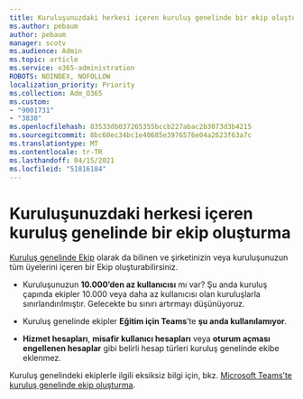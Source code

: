 ```yaml
---
title: Kuruluşunuzdaki herkesi içeren kuruluş genelinde bir ekip oluşturma
ms.author: pebaum
author: pebaum
manager: scotv
ms.audience: Admin
ms.topic: article
ms.service: o365-administration
ROBOTS: NOINDEX, NOFOLLOW
localization_priority: Priority
ms.collection: Adm_O365
ms.custom:
- "9001731"
- "3830"
ms.openlocfilehash: 83533db037265355bccb227abac2b3073d3b4215
ms.sourcegitcommit: 8bc60ec34bc1e40685e3976576e04a2623f63a7c
ms.translationtype: MT
ms.contentlocale: tr-TR
ms.lasthandoff: 04/15/2021
ms.locfileid: "51816184"
---
```

# <a name="create-an-org-wide-team-that-includes-everyone-in-your-organization"></a>Kuruluşunuzdaki herkesi içeren kuruluş genelinde bir ekip oluşturma

[Kuruluş genelinde Ekip](https://docs.microsoft.com/microsoftteams/create-an-org-wide-team) olarak da bilinen ve şirketinizin veya kuruluşunuzun tüm üyelerini içeren bir Ekip oluşturabilirsiniz.

- Kuruluşunuzun **10.000’den az kullanıcısı** mı var? Şu anda kuruluş çapında ekipler 10.000 veya daha az kullanıcısı olan kuruluşlarla sınırlandırılmıştır. Gelecekte bu sınırı artırmayı düşünüyoruz.

- Kuruluş genelinde ekipler **Eğitim için Teams**’te **şu anda kullanılamıyor**.

- **Hizmet hesapları**, **misafir kullanıcı hesapları** veya **oturum açması engellenen hesaplar** gibi belirli hesap türleri kuruluş genelinde ekibe eklenmez.

Kuruluş genelindeki ekiplerle ilgili eksiksiz bilgi için, bkz. [Microsoft Teams’te kuruluş genelinde ekip oluşturma](https://docs.microsoft.com/microsoftteams/create-an-org-wide-team). 
